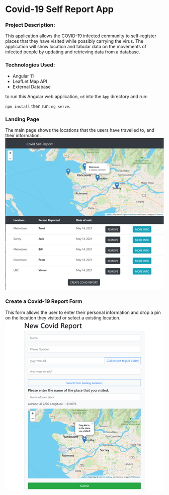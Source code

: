 # Covid-19 Self Report App


### Project Description:
This application allows the COVID-19 infected community to self-register places that they have visited while possibly carrying the virus.  The application will show location and tabular data on the movements of infected people by updating and retrieving data from a database.

### Technologies Used:
- Angular 11
- LeafLet Map API
- External Database

to run this Angular web application, `cd` into the `App` directory and run:

`npm install` then run: `ng serve`.

### Landing Page

The main page shows the locations that the users have travelled to, and their information.
![Landing Page](./readMePictures/p1.png)

### Create a Covid-19 Report Form

This form allows the user to enter their personal information and drop a pin on the location they visited or select a existing location.
![Form](./readMePictures/p2.png)

